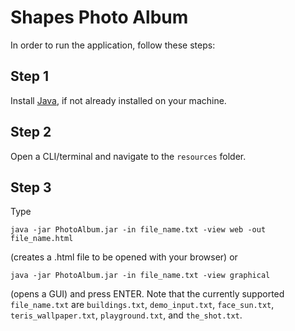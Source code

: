 # Shapes Photo Album
In order to run the application, follow these steps:
## Step 1 ##
Install [Java](https://www.java.com/en/download/help/download_options.html), if not already installed on your machine.
## Step 2 ##
Open a CLI/terminal and navigate to the `resources` folder.
## Step 3 ##
Type 
```
java -jar PhotoAlbum.jar -in file_name.txt -view web -out file_name.html
``` 
(creates a .html file to be opened with your browser) or 
```
java -jar PhotoAlbum.jar -in file_name.txt -view graphical
```
(opens a GUI) and press ENTER. Note that the currently supported `file_name.txt` are `buildings.txt`, `demo_input.txt`, `face_sun.txt`, `teris_wallpaper.txt`, `playground.txt`, and `the_shot.txt`.
